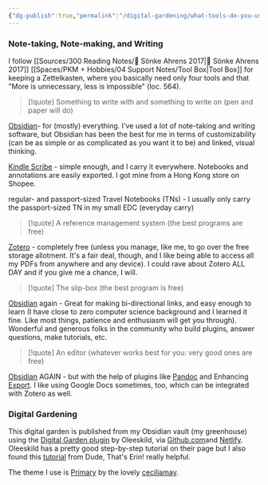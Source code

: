 ```yaml
---
{"dg-publish":true,"permalink":"/digital-gardening/what-tools-do-you-use/"}
---
```


### Note-taking, Note-making, and Writing

I follow [[Sources/300 Reading Notes/📖 Sönke Ahrens 2017\|📖 Sönke Ahrens 2017]] [[Spaces/PKM + Hobbies/04 Support Notes/Tool Box\|Tool Box]] for keeping a Zettelkasten, where you basically need only four tools and that "More is unnecessary, less is impossible" (loc. 564).

> [!quote] Something to write with and something to write on (pen and paper will do)

[Obsidian](https://obsidian.md/)- for (mostly) everything. I've used a lot of note-taking and writing software, but Obsidian has been the best for me in terms of customizability (can be as simple or as complicated as you want it to be) and linked, visual thinking. 

[Kindle Scribe](https://shopee.ph/Amazon-Kindle-Scribe-(10.2%E2%80%9D-Screen-300-ppi)-Paperwhite-display-i.71919147.22811207184) - simple enough, and I carry it everywhere. Notebooks and annotations are easily exported. I got mine from a Hong Kong store on Shopee.

regular- and passport-sized Travel Notebooks (TNs) - I usually only carry the passport-sized TN in my small EDC (everyday carry)

> [!quote] A reference management system (the best programs are free) 

[Zotero](https://www.zotero.org/) - completely free (unless you manage, like me, to go over the free storage allotment. It's a fair deal, though, and I like being able to access all my PDFs from anywhere and any device). I could rave about Zotero ALL DAY and if you give me a chance, I will.

> [!quote]  The slip-box (the best program is free) 

[Obsidian](https://obsidian.md/) again - Great for making bi-directional links, and easy enough to learn (I have close to zero computer science background and I learned it fine. Like most things, patience and enthusiasm will get you through). Wonderful and generous folks in the community who build plugins, answer questions, make tutorials, etc. 

> [!quote] An editor (whatever works best for you: very good ones are free) 

[Obsidian](https://obsidian.md/) AGAIN - but with the help of plugins like [Pandoc](https://obsidian.md/plugins?id=obsidian-pandoc) and Enhancing [Export](https://obsidian.md/plugins?id=obsidian-enhancing-export). I like using Google Docs sometimes, too, which can be integrated with Zotero as well.

### Digital Gardening

This digital garden is published from my Obsidian vault (my greenhouse) using the [Digital Garden plugin](https://github.com/oleeskild/digitalgarden) by Oleeskild, via [Github.com](https://github.com/)and [Netlify](https://www.netlify.com/). Oleeskild has a pretty good step-by-step tutorial on their page but I also found this [tutorial](https://dudethatserin.com/obsidian-digital-garden-series/) from Dude, That's Erin! really helpful.

The theme I use is [Primary](https://github.com/primary-theme/obsidian) by the lovely [ceciliamay](https://x.com/ceciliamay_).